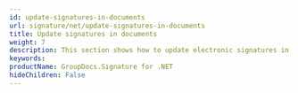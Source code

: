 ```yaml
---
id: update-signatures-in-documents
url: signature/net/update-signatures-in-documents
title: Update signatures in documents
weight: 7
description: This section shows how to update electronic signatures in the documents.
keywords: 
productName: GroupDocs.Signature for .NET
hideChildren: False
---
```

